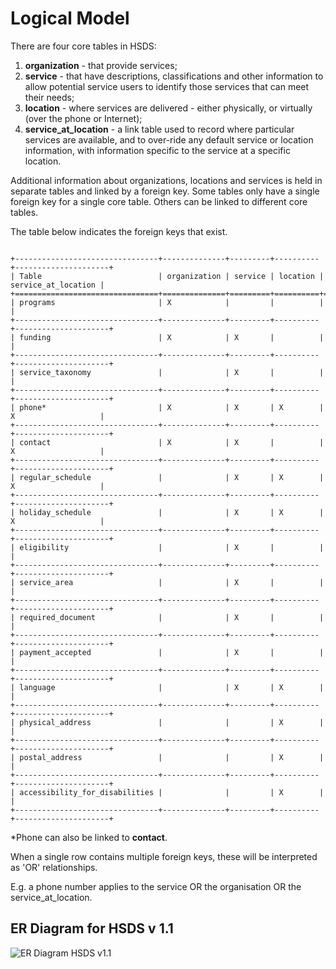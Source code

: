 Logical Model
=============

There are four core tables in HSDS:

1. **organization** - that provide services;
2. **service** - that have descriptions, classifications and other information to allow potential service users to identify those services that can meet their needs;
3. **location** - where services are delivered - either physically, or virtually (over the phone or Internet);
4. **service_at_location** - a link table used to record where particular services are available, and to over-ride any default service or location information, with information specific to the service at a specific location.

Additional information about organizations, locations and services is held in separate tables and linked by a foreign key. Some tables only have a single foreign key for a single core table. Others can be linked to different core tables. 

The table below indicates the foreign keys that exist. 

```eval_rst

+--------------------------------+--------------+---------+----------+---------------------+
| Table                          | organization | service | location | service_at_location |
+================================+==============+=========+==========+=====================+
| programs                       | X            |         |          |                     |
+--------------------------------+--------------+---------+----------+---------------------+
| funding                        | X            | X       |          |                     |
+--------------------------------+--------------+---------+----------+---------------------+
| service_taxonomy               |              | X       |          |                     |
+--------------------------------+--------------+---------+----------+---------------------+
| phone*                         | X            | X       | X        | X                   |
+--------------------------------+--------------+---------+----------+---------------------+
| contact                        | X            | X       |          | X                   |
+--------------------------------+--------------+---------+----------+---------------------+
| regular_schedule               |              | X       | X        | X                   |
+--------------------------------+--------------+---------+----------+---------------------+
| holiday_schedule               |              | X       | X        | X                   |
+--------------------------------+--------------+---------+----------+---------------------+
| eligibility                    |              | X       |          |                     |
+--------------------------------+--------------+---------+----------+---------------------+
| service_area                   |              | X       |          |                     |
+--------------------------------+--------------+---------+----------+---------------------+
| required_document              |              | X       |          |                     |
+--------------------------------+--------------+---------+----------+---------------------+
| payment_accepted               |              | X       |          |                     |
+--------------------------------+--------------+---------+----------+---------------------+
| language                       |              | X       | X        |                     |
+--------------------------------+--------------+---------+----------+---------------------+
| physical_address               |              |         | X        |                     |
+--------------------------------+--------------+---------+----------+---------------------+
| postal_address                 |              |         | X        |                     |
+--------------------------------+--------------+---------+----------+---------------------+
| accessibility_for_disabilities |              |         | X        |                     |
+--------------------------------+--------------+---------+----------+---------------------+

```

*Phone can also be linked to **contact**. 

When a single row contains multiple foreign keys, these will be interpreted as 'OR' relationships. 

E.g. a phone number applies to the service OR the organisation OR the service_at_location. 

## ER Diagram for HSDS v 1.1 
![ER Diagram HSDS v1.1](/assets/hsds_er_diagram_v1.1.png)
